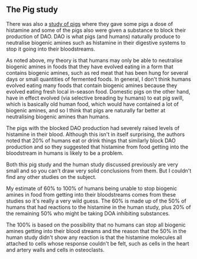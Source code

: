 ## The Pig study

There was also a [study of pigs](https://www.ncbi.nlm.nih.gov/pubmed/3134804) where they gave some pigs a dose of histamine and some of the pigs also were given a substance to block their production of DAO. DAO is what pigs (and humans) naturally produce to neutralise biogenic amines such as histamine in their digestive systems to stop it going into their bloodstreams. 

As noted above, my theory is that humans may only be able to neutralise biogenic amines in foods that they have evolved eating in a form that contains biogenic amines, such as red meat that has been hung for several days or small quantities of fermented foods. In general, I don't think humans evolved eating many foods that contain biogenic amines because they evolved eating fresh local in-season food. Domestic pigs on the other hand, have in effect evolved (via selective breading by humans) to eat pig swill, which is basically old human food, which would have contained a lot of biogenic amines, and so I think that pigs are naturally far better at neutralising biogenic amines than humans.

The pigs with the blocked DAO production had severely raised levels of histamine in their blood. Although this isn't in itself surprising, the authors noted that 20% of humans eat or drink things that similarly block DAO production and so they suggested that histamine from food getting into the bloodstream in humans is likely to be a problem.

Both this pig study and the human study discussed previously are very small and so you can't draw very solid conclusions from them. But I couldn't find any other studies on the subject. 

My estimate of 60% to 100% of humans being unable to stop biogenic amines in food from getting into their bloodstreams comes from these studies so it's really a very wild guess. The 60% is made up of the 50% of humans that had reactions to the histamine in the human study, plus 20% of the remaining 50% who might be taking DOA inhibiting substances. 

The 100% is based on the possibility that no humans can stop all biogenic amines getting into their blood streams and the reason that the 50% in the human study didn't show any reaction is that the histamine molecules all attached to cells whose response couldn't be felt, such as cells in the heart and artery walls and cells in osteoclasts.


